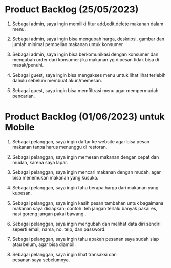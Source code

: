 # Product Backlog (25/05/2023)

1. Sebagai admin, saya ingin memiliki fitur add,edit,delete makanan dalam menu.

2. Sebagai admin, saya ingin bisa mengubah harga, deskripsi, gambar dan jumlah minimal pembelian makanan untuk konsumer.

3. Sebagai admin, saya ingin bisa berkomunikasi dengan konsumer dan mengubah order dari konsumer jika makanan yg dipesan tidak bisa di masak/penuhi.

4. Sebagai guest, saya ingin bisa mengakses menu untuk lihat lihat terlebih dahulu sebelum membuat akun/memesan.

5. Sebagai guest, saya ingin bisa memfiltrasi menu agar mempermudah pencarian.

# Product Backlog (01/06/2023) untuk Mobile

1. Sebagai pelanggan, saya ingin daftar ke website agar bisa pesan makanan tanpa harus menunggu di restoran.

2. Sebagai pelanggan, saya ingin memesan makanan dengan cepat dan mudah, karena saya lapar.

3. Sebagai pelanggan, saya ingin mencari makanan dengan mudah, agar bisa menemukan makanan yang kusuka.

4. Sebagai pelanggan, saya ingin tahu berapa harga dari makanan yang kupesan.

5. Sebagai pelanggan, saya ingin kasih pesan tambahan untuk bagaimana makanan saya disiapkan; contoh: teh jangan terlalu banyak pakai es, nasi goreng jangan pakai bawang..

6. Sebagai pelanggan, saya ingin mengubah dan melihat data diri sendiri seperti email, nama, no. telp, dan password.

7. Sebagai pelanggan, saya ingin tahu apakah pesanan saya sudah siap atau belum, agar bisa diambil.

8. Sebagai pelanggan, saya ingin lihat transaksi dan pesanan saya sebelumnya.